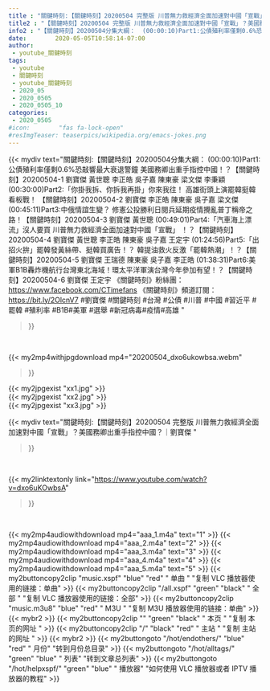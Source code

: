 ```yaml
---
title : "關鍵時刻:【關鍵時刻】20200504 完整版 川普無力救經濟全面加速對中國「宣戰」？美國務卿出重手指控中國？｜劉寶傑 "
title2 : "【關鍵時刻】20200504 完整版 川普無力救經濟全面加速對中國「宣戰」？美國務卿出重手指控中國？｜劉寶傑 "
info2 : "【關鍵時刻】20200504分集大綱：  (00:00:10)Part1:公債殖利率僅剩0.6%恐敲響最大衰退警鐘 美國務卿出重手指控中國！？【關鍵時刻】20200504-1 劉寶傑 黃世聰 李正皓 吳子嘉 陳東豪 梁文傑 李秉穎  (00:30:00)Part2:「你掛我拆、你拆我再掛」你來我往！ 高雄街頭上演罷韓挺韓看板戰！ 【關鍵時刻】20200504-2 劉寶傑 李正皓 陳東豪 吳子嘉 梁文傑  (00:45:11)Part3:中俄情誼生變？ 修憲公投勝利日閱兵延期疫情攪亂普丁稱帝之路！【關鍵時刻】20200504-3 劉寶傑 黃世聰  (00:49:01)Part4:「汽車海上漂流」沒人要買 川普無力救經濟全面加速對中國「宣戰」 ！？【關鍵時刻】20200504-4 劉寶傑 黃世聰 李正皓 陳東豪 吳子嘉 王定宇  (01:24:56)Part5:「出招火拚」罷韓發黃絲帶、挺韓買廣告！？ 韓提油救火反激「罷韓熱潮」！？【關鍵時刻】20200504-5 劉寶傑 王瑞德 陳東豪 吳子嘉 李正皓  (01:38:31)Part6:美軍B1B轟炸機航行台灣東北海域！環太平洋軍演台灣今年參加有望！？【關鍵時刻】20200504-6 劉寶傑 王定宇  《關鍵時刻》粉絲團：https://www.facebook.com/CTimefans 《關鍵時刻》頻道訂閱：https://bit.ly/2OlcnV7  #劉寶傑 #關鍵時刻 #台灣 #公債 #川普 #中國 #習近平 #罷韓 #殖利率 #B1B#美軍 #選舉 #新冠病毒#疫情#高雄 "
date:        2020-05-05T10:58:14-07:00
author:
 - youtube_關鍵時刻
tags:
 - youtube
 - 關鍵時刻
 - youtube_關鍵時刻
 - 2020_05
 - 2020_0505
 - 2020_0505_10
categories:
 - 2020_0505
#icon:        "fas fa-lock-open"
#resImgTeaser: teaserpics/wikipedia.org/emacs-jokes.png
---
```


{{< mydiv text="關鍵時刻:【關鍵時刻】20200504分集大綱：  (00:00:10)Part1:公債殖利率僅剩0.6%恐敲響最大衰退警鐘 美國務卿出重手指控中國！？【關鍵時刻】20200504-1 劉寶傑 黃世聰 李正皓 吳子嘉 陳東豪 梁文傑 李秉穎  (00:30:00)Part2:「你掛我拆、你拆我再掛」你來我往！ 高雄街頭上演罷韓挺韓看板戰！ 【關鍵時刻】20200504-2 劉寶傑 李正皓 陳東豪 吳子嘉 梁文傑  (00:45:11)Part3:中俄情誼生變？ 修憲公投勝利日閱兵延期疫情攪亂普丁稱帝之路！【關鍵時刻】20200504-3 劉寶傑 黃世聰  (00:49:01)Part4:「汽車海上漂流」沒人要買 川普無力救經濟全面加速對中國「宣戰」 ！？【關鍵時刻】20200504-4 劉寶傑 黃世聰 李正皓 陳東豪 吳子嘉 王定宇  (01:24:56)Part5:「出招火拚」罷韓發黃絲帶、挺韓買廣告！？ 韓提油救火反激「罷韓熱潮」！？【關鍵時刻】20200504-5 劉寶傑 王瑞德 陳東豪 吳子嘉 李正皓  (01:38:31)Part6:美軍B1B轟炸機航行台灣東北海域！環太平洋軍演台灣今年參加有望！？【關鍵時刻】20200504-6 劉寶傑 王定宇  《關鍵時刻》粉絲團：https://www.facebook.com/CTimefans 《關鍵時刻》頻道訂閱：https://bit.ly/2OlcnV7  #劉寶傑 #關鍵時刻 #台灣 #公債 #川普 #中國 #習近平 #罷韓 #殖利率 #B1B#美軍 #選舉 #新冠病毒#疫情#高雄 "
>}}
<br>


{{< my2mp4withjpgdownload mp4="20200504_dxo6ukowbsa.webm"
>}}

{{< my2jpgexist "xx1.jpg" >}}<br>
{{< my2jpgexist "xx2.jpg" >}}<br>
{{< my2jpgexist "xx3.jpg" >}}<br>



{{< mydiv text="關鍵時刻:【關鍵時刻】20200504 完整版 川普無力救經濟全面加速對中國「宣戰」？美國務卿出重手指控中國？｜劉寶傑 "
>}}
<br>

{{< my2linktextonly link="https://www.youtube.com/watch?v=dxo6uKOwbsA"
>}}


<br>

{{< my2mp4audiowithdownload mp4="aaa_1.m4a"    text="1" >}}
{{< my2mp4audiowithdownload mp4="aaa_2.m4a"    text="2" >}}
{{< my2mp4audiowithdownload mp4="aaa_3.m4a"    text="3" >}}
{{< my2mp4audiowithdownload mp4="aaa_4.m4a"    text="4" >}}
{{< my2mp4audiowithdownload mp4="aaa_5.m4a"    text="5" >}}
{{< my2buttoncopy2clip "music.xspf"        "blue"   "red"    " 单曲 "  "复制 VLC 播放器使用的链接：单曲" >}} {{< my2buttoncopy2clip "/all.xspf"         "green"  "black"  " 全部 "  "复制 VLC 播放器使用的链接：全部" >}} {{< my2buttoncopy2clip "music.m3u8"        "blue"   "red"    " M3U  "    "复制 M3U 播放器使用的链接：单曲" >}} {{< mybr2 >}} {{< my2buttoncopy2clip ""                  "green"  "black"  " 本页 "    "复制 本页的网址 " >}} {{< my2buttoncopy2clip "/"                 "black"  "red"    " 主站 "    "复制 主站的网址 " >}} {{< mybr2 >}} {{< my2buttongoto      "/hot/endothers/"   "blue"   "red"    " 月份"   "转到月份总目录" >}} {{< my2buttongoto      "/hot/alltags/"     "green"  "blue"   " 列表"   "转到文章总列表" >}} {{< my2buttongoto      "/hot/helpxspf/"    "green"  "blue"   " 播放器" "如何使用 VLC 播放器或者 IPTV 播放器的教程" >}} 
